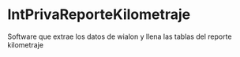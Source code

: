 # IntPrivaReporteKilometraje
Software que extrae los datos de wialon y llena las tablas del reporte kilometraje
